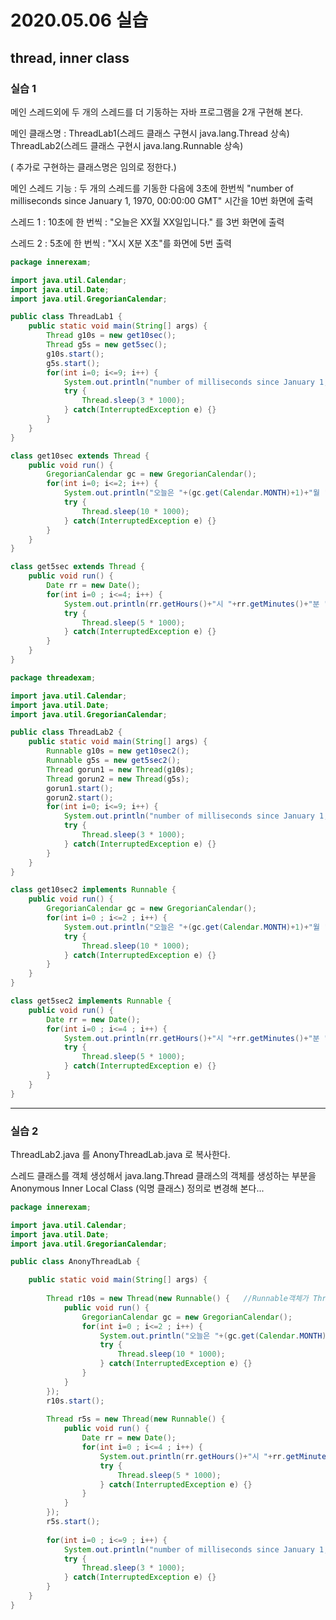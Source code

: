 # 2020.05.06 실습

## thread, inner class

### 실습 1

메인 스레드외에
두 개의 스레드를 더 기동하는 자바 프로그램을 2개 구현해 본다.

메인 클래스명 : ThreadLab1(스레드 클래스 구현시 java.lang.Thread 상속)
                    ThreadLab2(스레드 클래스 구현시 java.lang.Runnable 상속)

( 추가로 구현하는 클래스명은 임의로 정한다.)

메인 스레드 기능 : 두 개의 스레드를 기동한 다음에
                        3초에 한번씩 "number of milliseconds since 
                        January 1, 1970, 00:00:00 GMT" 시간을 10번 화면에 출력 

스레드 1 :  10초에 한 번씩 : "오늘은 XX월 XX일입니다." 를 3번 화면에 출력

스레드 2 :  5초에 한 번씩 : "X시 X분 X초"를 화면에 5번 출력



```java
package innerexam;

import java.util.Calendar;
import java.util.Date;
import java.util.GregorianCalendar;

public class ThreadLab1 {
    public static void main(String[] args) {
        Thread g10s = new get10sec();
        Thread g5s = new get5sec();
        g10s.start();
        g5s.start();
        for(int i=0; i<=9; i++) {
            System.out.println("number of milliseconds since January 1, 1970, 00:00:00 GMT");
            try {
                Thread.sleep(3 * 1000);
            } catch(InterruptedException e) {}
        }
    }
}

class get10sec extends Thread {
    public void run() {
        GregorianCalendar gc = new GregorianCalendar();
        for(int i=0; i<=2; i++) {
            System.out.println("오늘은 "+(gc.get(Calendar.MONTH)+1)+"월 "+gc.get(Calendar.DAY_OF_MONTH)+"입니다");
            try {
                Thread.sleep(10 * 1000);
            } catch(InterruptedException e) {}
        }
    }
}

class get5sec extends Thread {
    public void run() {
        Date rr = new Date();
        for(int i=0 ; i<=4; i++) {
            System.out.println(rr.getHours()+"시 "+rr.getMinutes()+"분 "+rr.getSeconds()+"초");
            try {
                Thread.sleep(5 * 1000);
            } catch(InterruptedException e) {}
        }
    }
}
```



```java
package threadexam;

import java.util.Calendar;
import java.util.Date;
import java.util.GregorianCalendar;

public class ThreadLab2 {
    public static void main(String[] args) {
		Runnable g10s = new get10sec2();
        Runnable g5s = new get5sec2();
        Thread gorun1 = new Thread(g10s);
        Thread gorun2 = new Thread(g5s);
        gorun1.start();
        gorun2.start();
        for(int i=0; i<=9; i++) {
            System.out.println("number of milliseconds since January 1, 1970, 00:00:00 GMT");
			try { 
				Thread.sleep(3 * 1000);
			} catch(InterruptedException e) {}	
        }
    }
}

class get10sec2 implements Runnable {
    public void run() {
        GregorianCalendar gc = new GregorianCalendar();
		for(int i=0 ; i<=2 ; i++) {
			System.out.println("오늘은 "+(gc.get(Calendar.MONTH)+1)+"월 "+gc.get(Calendar.DAY_OF_MONTH)+"일입니다.");
			try { 
				Thread.sleep(10 * 1000);
			} catch(InterruptedException e) {}	
		}
    }
}

class get5sec2 implements Runnable {
    public void run() {
		Date rr = new Date();
		for(int i=0 ; i<=4 ; i++) {
			System.out.println(rr.getHours()+"시 "+rr.getMinutes()+"분 "+rr.getSeconds()+"초");
			try { 
				Thread.sleep(5 * 1000);
			} catch(InterruptedException e) {}	
		}
	}
}
```

---

### 실습 2

ThreadLab2.java 를 AnonyThreadLab.java 로 복사한다.

스레드 클래스를 객체 생성해서 java.lang.Thread 클래스의 객체를 
생성하는 부분을  Anonymous Inner Local Class (익명 클래스) 
정의로 변경해 본다...



```java
package innerexam;

import java.util.Calendar;
import java.util.Date;
import java.util.GregorianCalendar;

public class AnonyThreadLab {

	public static void main(String[] args) {
		
		Thread r10s = new Thread(new Runnable() {	//Runnable객체가 Thread안에 통째로 들어가야함.
			public void run() {
				GregorianCalendar gc = new GregorianCalendar();
				for(int i=0 ; i<=2 ; i++) {
					System.out.println("오늘은 "+(gc.get(Calendar.MONTH)+1)+"월 "+gc.get(Calendar.DAY_OF_MONTH)+"일입니다.");
					try { 
						Thread.sleep(10 * 1000);
					} catch(InterruptedException e) {}	
				}
			}
		});
		r10s.start();
		
		Thread r5s = new Thread(new Runnable() {
			public void run() {
				Date rr = new Date();
				for(int i=0 ; i<=4 ; i++) {
					System.out.println(rr.getHours()+"시 "+rr.getMinutes()+"분 "+rr.getSeconds()+"초");
					try { 
						Thread.sleep(5 * 1000);
					} catch(InterruptedException e) {}	
				}
			}
		});
		r5s.start();
		
		for(int i=0 ; i<=9 ; i++) {
			System.out.println("number of milliseconds since January 1, 1970, 00:00:00 GMT");
			try { 
				Thread.sleep(3 * 1000);
			} catch(InterruptedException e) {}	
		}
	}
}
```

